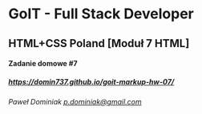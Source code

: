 # GoIT - Full Stack Developer

## HTML+CSS Poland [Moduł 7 HTML]

#### Zadanie domowe #7

##### https://domin737.github.io/goit-markup-hw-07/

_Paweł Dominiak <p.dominiak@gmail.com>_
